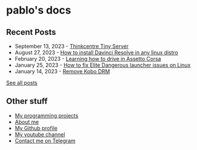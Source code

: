 # pablo's docs

## Recent Posts

- September 13, 2023 - [Thinkcentre Tiny Server](blog/posts/thinkcenter-m900-server.md)
- August 27, 2023 - [How to install Davinci Resolve in any linux distro](blog/posts/davinci-install.md)
- February 20, 2023 - [Learning how to drive in Assetto Corsa](blog/posts/learning-how-to-drive.md)
- January 25, 2023 - [How to fix Elite Dangerous launcher issues on Linux](blog/posts/ed-linux-launcher.md)
- January 14, 2023 - [Remove Kobo DRM](blog/posts/remove-kobo-drm.md)

[See all posts](/blog)

## Other stuff

- [My programming projects](code/)
- [About me](me/)
- [My Github profile](https://github.com/pbl0)
- [My youtube channel](https://www.youtube.com/@pbl0_o)
- [Contact me on Telegram](https://t.me/pablobls)
